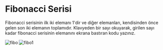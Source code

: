 # Fibonacci Serisi
 
Fibonacci serisinin ilk iki elemanı 1'dir ve diğer elemanları,
kendisinden önce gelen son iki elemanın toplamıdır.
Klavyeden bir sayı okuyarak, girilen sayı kadar fibonacci serisinin elemanını ekrana bastıran kodu yazınız.

![fibo](https://user-images.githubusercontent.com/77399565/106308411-b5737000-6271-11eb-9574-4b2818736c4b.png)
![fibo1](https://user-images.githubusercontent.com/77399565/106308436-be644180-6271-11eb-8389-b8cd3c75f833.png)
